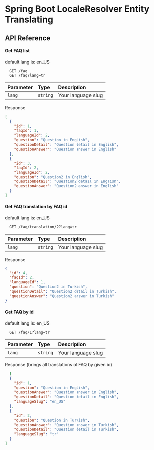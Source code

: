 # Spring Boot LocaleResolver Entity Translating

## API Reference

#### Get FAQ list

default lang is: en_US

```http
  GET /faq
  GET /faq?lang=tr
```

| Parameter | Type     | Description                |
| :-------- | :------- | :------------------------- |
| `lang` | `string` |  Your language slug |

Response

```json
[
  {
    "id": 1,
    "faqId": 1,
    "languageId": 2,
    "question": "Question in English",
    "questionDetail": "Question detail in English",
    "questionAnswer": "Question answer in English"
  },
  {
    "id": 3,
    "faqId": 2,
    "languageId": 2,
    "question": "Question2 in English",
    "questionDetail": "Question2 detail in English",
    "questionAnswer": "Question2 answer in English"
  }
]
```

#### Get FAQ translation by FAQ id

default lang is: en_US

```http
  GET /faq/translation/2?lang=tr
```

| Parameter | Type     | Description                |
| :-------- | :------- | :------------------------- |
| `lang` | `string` |  Your language slug |

Response

```json
{
  "id": 4,
  "faqId": 2,
  "languageId": 1,
  "question": "Question2 in Turkish",
  "questionDetail": "Question2 detail in Turkish",
  "questionAnswer": "Question2 answer in Turkish"
}
```

#### Get FAQ by id

default lang is: en_US

```http
  GET /faq/1?lang=tr
```

| Parameter | Type     | Description                |
| :-------- | :------- | :------------------------- |
| `lang` | `string` |  Your language slug |

Response (brings all translations of FAQ by given id)

```json
  [
  {
    "id": 1,
    "question": "Question in English",
    "questionAnswer": "Question answer in English",
    "questionDetail": "Question detail in English",
    "languageSlug": "en_US"
  },
  {
    "id": 2,
    "question": "Question in Turkish",
    "questionAnswer": "Question answer in Turkish",
    "questionDetail": "Question detail in Turkish",
    "languageSlug": "tr"
  }
]
```
